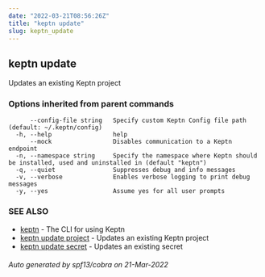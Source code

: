 ```yaml
---
date: "2022-03-21T08:56:26Z"
title: "keptn update"
slug: keptn_update
---
```

## keptn update

Updates an existing Keptn project

### Options inherited from parent commands

```
      --config-file string   Specify custom Keptn Config file path (default: ~/.keptn/config)
  -h, --help                 help
      --mock                 Disables communication to a Keptn endpoint
  -n, --namespace string     Specify the namespace where Keptn should be installed, used and uninstalled in (default "keptn")
  -q, --quiet                Suppresses debug and info messages
  -v, --verbose              Enables verbose logging to print debug messages
  -y, --yes                  Assume yes for all user prompts
```

### SEE ALSO

* [keptn](../keptn/)	 - The CLI for using Keptn
* [keptn update project](../keptn_update_project/)	 - Updates an existing Keptn project
* [keptn update secret](../keptn_update_secret/)	 - Updates an existing secret

###### Auto generated by spf13/cobra on 21-Mar-2022
